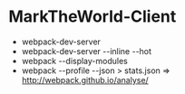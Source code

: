 # MarkTheWorld-Client
- webpack-dev-server
- webpack-dev-server --inline --hot
- webpack --display-modules
- webpack --profile --json > stats.json => http://webpack.github.io/analyse/
